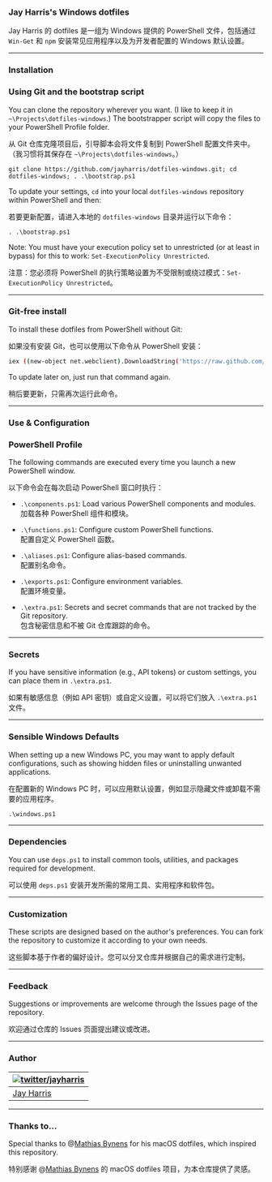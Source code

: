 ﻿### Jay Harris's Windows dotfiles

Jay Harris 的 dotfiles 是一组为 Windows 提供的 PowerShell 文件，包括通过 `Win-Get` 和 `npm` 安装常见应用程序以及为开发者配置的 Windows 默认设置。

---

### Installation

### Using Git and the bootstrap script

You can clone the repository wherever you want. (I like to keep it in `~\Projects\dotfiles-windows`.) The bootstrapper script will copy the files to your PowerShell Profile folder.

从 Git 仓库克隆项目后，引导脚本会将文件复制到 PowerShell 配置文件夹中。（我习惯将其保存在 `~\Projects\dotfiles-windows`。）

```posh
git clone https://github.com/jayharris/dotfiles-windows.git; cd dotfiles-windows; . .\bootstrap.ps1
```

To update your settings, `cd` into your local `dotfiles-windows` repository within PowerShell and then:

若要更新配置，请进入本地的 `dotfiles-windows` 目录并运行以下命令：

```posh
. .\bootstrap.ps1
```

Note: You must have your execution policy set to unrestricted (or at least in bypass) for this to work: `Set-ExecutionPolicy Unrestricted`.

注意：您必须将 PowerShell 的执行策略设置为不受限制或绕过模式：`Set-ExecutionPolicy Unrestricted`。

---

### Git-free install

To install these dotfiles from PowerShell without Git:

如果没有安装 Git，也可以使用以下命令从 PowerShell 安装：

```bash
iex ((new-object net.webclient).DownloadString('https://raw.github.com/jayharris/dotfiles-windows/master/setup/install.ps1'))
```

To update later on, just run that command again.

稍后要更新，只需再次运行此命令。

---

### Use & Configuration

### PowerShell Profile

The following commands are executed every time you launch a new PowerShell window.

以下命令会在每次启动 PowerShell 窗口时执行：

- `.\components.ps1`: Load various PowerShell components and modules.  
  加载各种 PowerShell 组件和模块。

- `.\functions.ps1`: Configure custom PowerShell functions.  
  配置自定义 PowerShell 函数。

- `.\aliases.ps1`: Configure alias-based commands.  
  配置别名命令。

- `.\exports.ps1`: Configure environment variables.  
  配置环境变量。

- `.\extra.ps1`: Secrets and secret commands that are not tracked by the Git repository.  
  包含秘密信息和不被 Git 仓库跟踪的命令。

---

### Secrets

If you have sensitive information (e.g., API tokens) or custom settings, you can place them in `.\extra.ps1`.

如果有敏感信息（例如 API 密钥）或自定义设置，可以将它们放入 `.\extra.ps1` 文件。

---

### Sensible Windows Defaults

When setting up a new Windows PC, you may want to apply default configurations, such as showing hidden files or uninstalling unwanted applications.

在配置新的 Windows PC 时，可以应用默认设置，例如显示隐藏文件或卸载不需要的应用程序。

```posh
.\windows.ps1
```

---

### Dependencies

You can use `deps.ps1` to install common tools, utilities, and packages required for development.

可以使用 `deps.ps1` 安装开发所需的常用工具、实用程序和软件包。

---

### Customization

These scripts are designed based on the author's preferences. You can fork the repository to customize it according to your own needs.

这些脚本基于作者的偏好设计。您可以分叉仓库并根据自己的需求进行定制。

---

### Feedback

Suggestions or improvements are welcome through the Issues page of the repository.

欢迎通过仓库的 Issues 页面提出建议或改进。

---

### Author

| [![twitter/jayharris](http://gravatar.com/avatar/1318668b99b2d5a3900f3f7758763a69?s=70)](http://twitter.com/jayharris "Follow @jayharris on Twitter") |  
|---|  
| [Jay Harris](http://twitter.com/jayharris/) |  

---

### Thanks to…

Special thanks to @[Mathias Bynens](http://mathiasbynens.be/) for his macOS dotfiles, which inspired this repository.

特别感谢 @[Mathias Bynens](http://mathiasbynens.be/) 的 macOS dotfiles 项目，为本仓库提供了灵感。